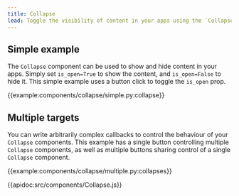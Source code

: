 ```yaml
---
title: Collapse
lead: Toggle the visibility of content in your apps using the `Collapse` component.
---
```


## Simple example

The `Collapse` component can be used to show and hide content in your apps. Simply set `is_open=True` to show the content, and `is_open=False` to hide it. This simple example uses a button click to toggle the `is_open` prop.

{{example:components/collapse/simple.py:collapse}}

## Multiple targets

You can write arbitrarily complex callbacks to control the behaviour of your `Collapse` components. This example has a single button controlling multiple `Collapse` components, as well as multiple buttons sharing control of a single `Collapse` component.

{{example:components/collapse/multiple.py:collapses}}

{{apidoc:src/components/Collapse.js}}
